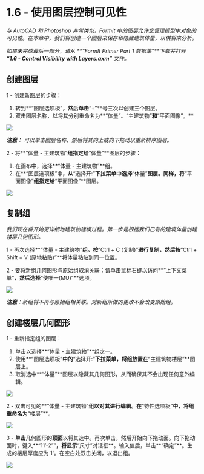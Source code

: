 # 1.6 - 使用图层控制可见性

_与 AutoCAD 和 Photoshop 非常类似，FormIt 中的图层允许您管理模型中对象的可见性。在本章中，我们将创建一个图层来保存和隐藏建筑体量，以供将来分析。_

_如果未完成最后一部分，请从_ _**“FormIt Primer Part 1 数据集”**下载并打开_ _**“1.6 - Control Visibility with Layers.axm”**_ _文件。_

## **创建图层**

1 - 创建新图层的步骤：

1. 转到**“图层选项板”**，然后单击**“+”**号三次以创建三个图层。
2. 双击图层名称，以将其分别重命名为**“体量”**、**“主建筑物”**和**“平面图像”。**

![](../../.gitbook/assets/0%20%2820%29.png)

_**注意：**_ _可以单击图层名称，然后将其向上或向下拖动以重新排序图层。_

2 - 将**“体量 - 主建筑物”**组指定给**“体量”**图层的步骤：

1. 在画布中，选择**“体量 - 主建筑物”**组。
2. 在**“图层选项板”**中，从**“选择开:”**下拉菜单中选择**“体量”**图层。同样，将**“平面图像”**组指定给**“平面图像”**图层。

![](../../.gitbook/assets/1%20%2813%29.png)

## **复制组**

_我们现在将开始更详细地建筑物建模过程。第一步是根据我们已有的建筑体量创建楼层几何图形。_

1 - 再次选择**“体量 - 主建筑物”**组。按**“Ctrl + C (复制)”**进行复制，然后按**“Ctrl + Shift + V (原地粘贴)”**将体量粘贴到同一位置。

2 - 要将新组几何图形与原始组取消关联：请单击鼠标右键以访问**“上下文菜单”**，然后选择**“使唯一(MU)”**选项。

![](../../.gitbook/assets/2%20%2818%29.png)

_**注意**：新组将不再与原始组相关联。对新组所做的更改不会改变原始组。_

## **创建楼层几何图形**

1 - 重新指定组的图层：

1. 单击以选择**“体量 - 主建筑物”**组之一。
2. 使用**“图层选项板”**中的**“选择开:”**下拉菜单，将组放置在**“主建筑物楼层”**图层上。
3. 取消选中**“体量”**图层以隐藏其几何图形，从而确保其不会出现任何意外编辑。

![](../../.gitbook/assets/3%20%2818%29.png)

2 - 双击可见的**“体量 - 主建筑物”**组以对其进行编辑。在**“特性选项板”**中，将组重命名为**“楼层”**。

![](../../.gitbook/assets/4%20%2812%29.png)

3 - **单击**几何图形的**顶面**以将其选中。再次单击，然后开始向下拖动面。向下拖动面时，键入**“11’-2””**，将显示**“尺寸”对话框**。输入值后，单击**“确定”**。生成的楼层厚度应为 1'。在空白处双击关闭，以退出组。

![](../../.gitbook/assets/5%20%2810%29.png)

